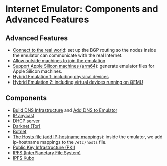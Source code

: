 # Internet Emulator: Components and Advanced Features

## Advanced Features 

  - [Connect to the real world](../bgp.md#connect-to-realworld): set up the BGP routing
    so the nodes inside the emulator can communicate with the real Internet. 
  - [Allow outside machines to join the emulation](../../../examples/A03-real-world/)
  - [Support Apple Silicon machines (arm64)](../docker.md#platform): generate emulator
    files for Apple Silicon machines. 
  - [Hybrid Emulation 1: including physical devices](../../../examples/C03-bring-your-own-internet/)
  - [Hybrid Emulation 2: including virtual devices running on QEMU](../../../examples/)


## Components

  - [Build DNS Infrastructure](../../../examples/B01-dns-component/) and
    [Add DNS to Emulator](../../examples/B02-mini-internet-with-dns)  
  - [IP anycast](../../../examples/B03-ip-anycast/)
  - [DHCP server](../../../examples/B10-dhcp/)
  - [Darknet (Tor)](../../../examples/B07-darknet-tor/)
  - [Botnet](../../../examples/B05-botnet/)
  - [The Hosts file (add IP-hostname mappings)](../../../examples/B11-etc-hosts/): 
    inside the emulator, we add ip-hostname mappings to the `/etc/hosts` file. 
  - [Public Key Infrastructure (PKI)](./ca.md) 
  - [IPFS (InterPlanetary File System)](../../../examples/C05-kubo)
  - [IPFS Kubo](./kubo.md)

